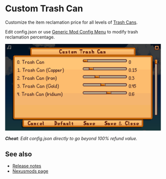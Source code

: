 # Custom Trash Can

Customize the item reclamation price for all levels of [Trash Cans](https://stardewvalleywiki.com/Trash_Cans).

Edit config.json or use [Generic Mod Config Menu](https://www.nexusmods.com/stardewvalley/mods/5098) to modify trash reclamation percentage.

![](images/config.png)

___Cheat__:  Edit config.json directly to go beyond 100% refund value._

## See also

- [Release notes](Changelog.md)
- [Nexusmods page](https://www.nexusmods.com/stardewvalley/mods/11835)
